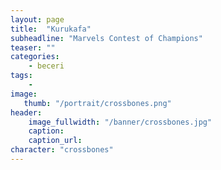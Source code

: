 ```yaml
---
layout: page
title:  "Kurukafa"
subheadline: "Marvels Contest of Champions"
teaser: ""
categories:
    - beceri
tags:
    -
image:
   thumb: "/portrait/crossbones.png"
header:
    image_fullwidth: "/banner/crossbones.jpg"
    caption: 
    caption_url: 
character: "crossbones"
---
```


